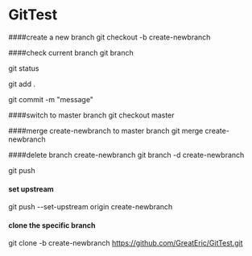 # GitTest

####create a new branch
git checkout -b create-newbranch

####check current branch
git branch

git status

git add .

git commit -m "message"

####switch to master branch
git checkout master

####merge create-newbranch to master branch
git merge create-newbranch

####delete branch create-newbranch
git branch -d create-newbranch

git push

#### set upstream
git push --set-upstream origin create-newbranch

#### clone the specific branch
git clone -b create-newbranch https://github.com/GreatEric/GitTest.git




